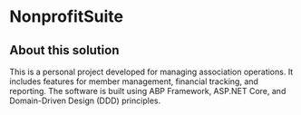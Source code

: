 ﻿# NonprofitSuite

## About this solution

This is a personal project developed for managing association operations. It includes features for member management, financial tracking, and reporting. The software is built using ABP Framework, ASP.NET Core, and Domain-Driven Design (DDD) principles.